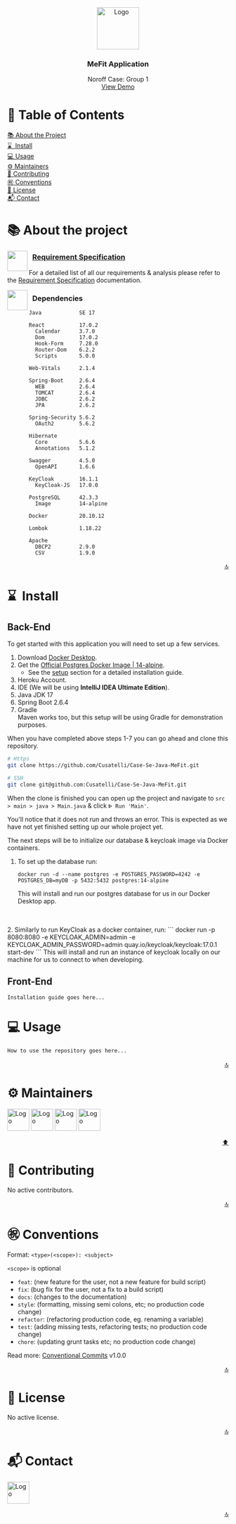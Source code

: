 <div id="top"></div>

<div align="center">
  <img src="https://img.icons8.com/color/96/000000/bench-press-with-dumbbells.png" alt="Logo" width="96" height="96">
  <h3 align="center">MeFit Application</h3>
  <p align="center">
    Noroff Case: Group 1
    <br />
    <a href="#">View Demo</a>
  </p>
</div>

<!-- TABLE OF CONTENTS -->
# 📙 Table of Contents
[📚 About the Project](-about-the-project)  
[⌛&nbsp; Install](-install)  
[💻 Usage](-usage)  
[⚙ Maintainers](-maintainers)  
[🤝 Contributing](-contributing)  
[㊗ Conventions](-conventions)  
[📝 License](-license)  
[📬 Contact](-contact)  

<!-- ABOUT THE PROJECT -->
# 📚 About the project
<img align="left" width="46" src="https://img.icons8.com/color/480/000000/rules-book.png">
<h3>&nbsp; <a href="https://github.com/Cusatelli/Case-Se-Java-MeFit/wiki/Requirement-Specification">Requirement Specification</a></h3>

For a detailed list of all our requirements & analysis please refer to the [Requirement Specification](https://github.com/Cusatelli/Case-Se-Java-MeFit/wiki/Requirement-Specification) documentation.


<img align="left" width="46" src="https://img.icons8.com/color/480/000000/tree-structure.png">
<h3>&nbsp; Dependencies</h3>

```
Java            SE 17

React           17.0.2
  Calendar      3.7.0
  Dom           17.0.2
  Hook-Form     7.28.0
  Router-Dom    6.2.2
  Scripts       5.0.0
  
Web-Vitals      2.1.4
    
Spring-Boot     2.6.4
  WEB           2.6.4
  TOMCAT        2.6.4
  JDBC          2.6.2
  JPA           2.6.2
  
Spring-Security 5.6.2
  OAuth2        5.6.2
  
Hibernate
  Core          5.6.6
  Annotations   5.1.2

Swagger         4.5.0
  OpenAPI       1.6.6
  
KeyCloak        16.1.1
  KeyCloak-JS   17.0.0

PostgreSQL      42.3.3
  Image         14-alpine
  
Docker          20.10.12

Lombok          1.18.22

Apache
  DBCP2         2.9.0
  CSV           1.9.0
```

<p align="right"><!-- BACK TO TOP -->
  <a href="#top" align="right">🔝</a>
</p>

<!-- INSTALL -->
# ⌛&nbsp; Install
## Back-End
To get started with this application you will need to set up a few services.
1. Download [Docker Desktop](https://www.docker.com/products/docker-desktop).
2. Get the [Official Postgres Docker Image | 14-alpine](https://hub.docker.com/_/postgres).
    * See the [setup](#setup) section for a detailed installation guide.
3. Heroku Account.
4. IDE (We will be using **IntelliJ IDEA Ultimate Edition**).
5. Java JDK 17
6. Spring Boot 2.6.4
7. Gradle  
   Maven works too, but this setup will be using Gradle for demonstration purposes.

When you have completed above steps 1-7 you can go ahead and clone this repository.

```bash
# Https
git clone https://github.com/Cusatelli/Case-Se-Java-MeFit.git

# SSH
git clone git@github.com:Cusatelli/Case-Se-Java-MeFit.git
```

When the clone is finished you can open up the project and navigate to
`src > main > java > Main.java` & click `ᐈ Run 'Main'`.

You'll notice that it does not run and throws an error.
This is expected as we have not yet finished setting up our whole project yet.

The next steps will be to initialize our database & keycloak image via Docker containers.
1. To set up the database run:
   ```
   docker run -d --name postgres -e POSTGRES_PASSWORD=4242 -e POSTGRES_DB=myDB -p 5432:5432 postgres:14-alpine
   ```
   This will install and run our postgres database for us in our Docker Desktop app.
<br/>
<br/>
2. Similarly to run KeyCloak as a docker container, run:
   ```
   docker run -p 8080:8080 -e KEYCLOAK_ADMIN=admin -e KEYCLOAK_ADMIN_PASSWORD=admin quay.io/keycloak/keycloak:17.0.1 start-dev
   ```
   This will install and run an instance of keycloak locally on our machine for us to connect to when developing.

## Front-End
```bash
Installation guide goes here...
```

<!-- USAGE -->
# 💻 Usage
```bash
How to use the repository goes here...
```

<p align="right"><!-- BACK TO TOP -->
  <a href="#top" align="right">🔝</a>
</p>

<!-- MAINTAINERS -->
# ⚙ Maintainers
<a href="https://github.com/Cusatelli"><img src="https://avatars.githubusercontent.com/u/39692033?v=4" alt="Logo" width="50"></a>
<a href="https://github.com/meckan"><img src="https://avatars.githubusercontent.com/u/15233202?v=4" alt="Logo" width="50"></a>
<a href="https://github.com/OmarAbdiAli"><img src="https://avatars.githubusercontent.com/u/97539265?v=4" alt="Logo" width="50"></a>
<a href="https://github.com/Pizzarulle"><img src="https://avatars.githubusercontent.com/u/48913785?v=4" alt="Logo" width="50"></a>

<p align="right"><!-- BACK TO TOP -->
  <a href="#top" align="right">⬆️</a>
</p>

<!-- CONTRIBUTING -->
# 🤝 Contributing
No active contributors.

<p align="right"><!-- BACK TO TOP -->
  <a href="#top" align="right">🔝</a>
</p>

<!-- CONVENTIONS -->
# ㊗ Conventions
Format: `<type>(<scope>): <subject>`

`<scope>` is optional

- `feat`: (new feature for the user, not a new feature for build script)
- `fix`: (bug fix for the user, not a fix to a build script)
- `docs`: (changes to the documentation)
- `style`: (formatting, missing semi colons, etc; no production code change)
- `refactor`: (refactoring production code, eg. renaming a variable)
- `test`: (adding missing tests, refactoring tests; no production code change)
- `chore`: (updating grunt tasks etc; no production code change)

Read more: [Conventional Commits](https://www.conventionalcommits.org/en/v1.0.0/) v1.0.0

<p align="right"><!-- BACK TO TOP -->
  <a href="#top" align="right">🔝</a>
</p>

<!-- LICENSE -->
# 📝 License
No active license.

<p align="right"><!-- BACK TO TOP -->
  <a href="#top" align="right">🔝</a>
</p>

<!-- CONTACT -->
# 📬 Contact
<a href="mailto:github.cusatelli@gmail.com"><img src="https://avatars.githubusercontent.com/u/39692033?v=4" alt="Logo" width="50"></a>

<p align="right"><!-- BACK TO TOP -->
  <a href="#top" align="right">🔝</a>
</p>

